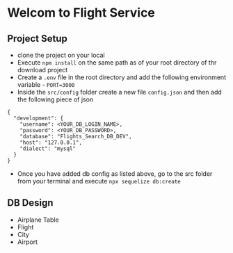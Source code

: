 # Welcom to Flight Service

## Project Setup

- clone the project on your local
- Execute `npm install` on the same path as of your root directory of thr download project
- Create a `.env` file in the root directory and add the following environment variable - `PORT=3000`
- Inside the `src/config` folder create a new file `config.json` and then add the following piece of json

```
{
  "development": {
    "username": <YOUR_DB_LOGIN_NAME>,
    "password": <YOUR_DB_PASSWORD>,
    "database": "Flights_Search_DB_DEV",
    "host": "127.0.0.1",
    "dialect": "mysql"
  }
}

```

- Once you have added db config as listed above, go to the src folder from your terminal and execute `npx sequelize db:create`

## DB Design

- Airplane Table
- Flight
- City
- Airport
